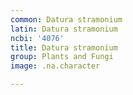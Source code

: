 ```yaml
---
common: Datura stramonium
latin: Datura stramonium
ncbi: '4076'
title: Datura stramonium
group: Plants and Fungi
image: .na.character

---
```


